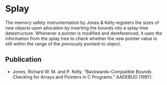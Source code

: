 # Splay

The memory safety instrumentation by Jones & Kelly registers the sizes of new
objects upon allocation by inserting the bounds into a splay-tree datastructure.
Whenever a pointer is modified and dereferenced, it uses the information from
the splay tree to check whether the new pointer value is still within the range
of the previously pointed-to object.

## Publication

* Jones, Richard W. M. and P. Kelly. “Backwards-Compatible Bounds Checking for
  Arrays and Pointers in C Programs.” AADEBUG (1997).
